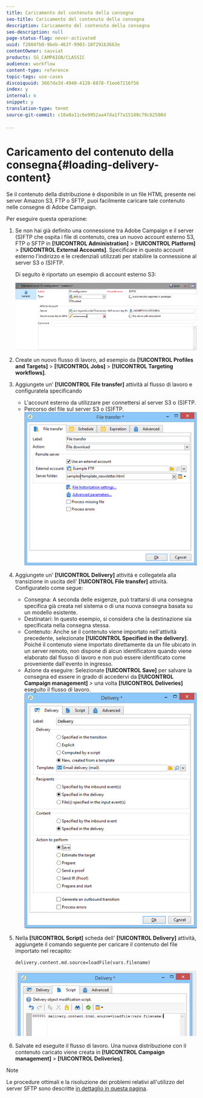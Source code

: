 ```yaml
---
title: Caricamento del contenuto della consegna
seo-title: Caricamento del contenuto della consegna
description: Caricamento del contenuto della consegna
seo-description: null
page-status-flag: never-activated
uuid: f2004fb0-9beb-463f-9903-10f291b3663e
contentOwner: sauviat
products: SG_CAMPAIGN/CLASSIC
audience: workflow
content-type: reference
topic-tags: use-cases
discoiquuid: 3667da3d-4940-4128-8878-f1ee67216f56
index: y
internal: n
snippet: y
translation-type: tm+mt
source-git-commit: c10a0a11c6e9952aa47da1f7a15188c79c62508d

---
```



# Caricamento del contenuto della consegna{#loading-delivery-content}

Se il contenuto della distribuzione è disponibile in un file HTML presente nei server Amazon S3, FTP o SFTP, puoi facilmente caricare tale contenuto nelle consegne di Adobe Campaign.

Per eseguire questa operazione:

1. Se non hai già definito una connessione tra Adobe Campaign e il server (S)FTP che ospita i file di contenuto, crea un nuovo account esterno S3, FTP o SFTP in **[!UICONTROL Administration]** > **[!UICONTROL Platform]** > **[!UICONTROL External Accounts]**. Specificare in questo account esterno l&#39;indirizzo e le credenziali utilizzati per stabilire la connessione al server S3 o (S)FTP.

   Di seguito è riportato un esempio di account esterno S3:

   ![](assets/delivery_loadcontent_filetransfertexamples3.png)

1. Create un nuovo flusso di lavoro, ad esempio da **[!UICONTROL Profiles and Targets]** > **[!UICONTROL Jobs]** > **[!UICONTROL Targeting workflows]**.
1. Aggiungete un&#39; **[!UICONTROL File transfer]** attività al flusso di lavoro e configuratela specificando

   * L&#39;account esterno da utilizzare per connettersi al server S3 o (S)FTP.
   * Percorso del file sul server S3 o (S)FTP.
   ![](assets/delivery_loadcontent_filetransfertexample.png)

1. Aggiungete un&#39; **[!UICONTROL Delivery]** attività e collegatela alla transizione in uscita dell&#39; **[!UICONTROL File transfer]** attività. Configuratelo come segue:

   * Consegna: A seconda delle esigenze, può trattarsi di una consegna specifica già creata nel sistema o di una nuova consegna basata su un modello esistente.
   * Destinatari: In questo esempio, si considera che la destinazione sia specificata nella consegna stessa.
   * Contenuto: Anche se il contenuto viene importato nell&#39;attività precedente, selezionate **[!UICONTROL Specified in the delivery]**. Poiché il contenuto viene importato direttamente da un file ubicato in un server remoto, non dispone di alcun identificatore quando viene elaborato dal flusso di lavoro e non può essere identificato come proveniente dall&#39;evento in ingresso.
   * Azione da eseguire: Selezionate **[!UICONTROL Save]** per salvare la consegna ed essere in grado di accedervi da **[!UICONTROL Campaign management]** > una volta **[!UICONTROL Deliveries]** eseguito il flusso di lavoro.
   ![](assets/delivery_loadcontent_activityexample.png)

1. Nella **[!UICONTROL Script]** scheda dell&#39; **[!UICONTROL Delivery]** attività, aggiungete il comando seguente per caricare il contenuto del file importato nel recapito:

   ```
   delivery.content.md.source=loadFile(vars.filename)
   ```

   ![](assets/delivery_loadcontent_script.png)

1. Salvate ed eseguite il flusso di lavoro. Una nuova distribuzione con il contenuto caricato viene creata in **[!UICONTROL Campaign management]** > **[!UICONTROL Deliveries]**.

>[!NOTE]
>
>Le procedure ottimali e la risoluzione dei problemi relativi all&#39;utilizzo del server SFTP sono descritte [in dettaglio in questa pagina](../../platform/using/sftp-server-usage.md).

